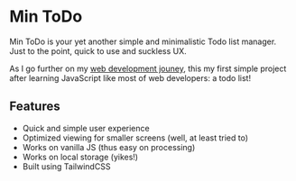 # Min ToDo
Min ToDo is your yet another simple and minimalistic Todo list manager. Just to the point, quick to use and suckless UX.

As I go further on my [web development jouney](https://github.com/SwaroopSRP/learning-web-dev), this my first simple project after learning JavaScript like most of web developers: a todo list!

## Features
- Quick and simple user experience
- Optimized viewing for smaller screens (well, at least tried to)
- Works on vanilla JS (thus easy on processing)
- Works on local storage (yikes!)
- Built using TailwindCSS
